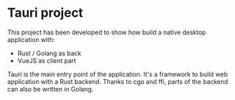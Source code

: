 # Tauri project

This project has been developed to show how build a native desktop application with:
- Rust / Golang as back
- VueJS as client part

Tauri is the main entry point of the application. It's a framework to build web application 
with a Rust backend.
Thanks to cgo and ffi, parts of the backend can also be written in Golang.
